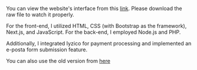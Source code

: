 You can view the website's interface from this [link](https://github.com/Full-Stack-Web-Developers01/EnkareHomeWebsite/blob/main/Tan%C4%B1t%C4%B1m.mp4). Please download the raw file to watch it properly.

For the front-end, I utilized HTML, CSS (with Bootstrap as the framework), Next.js, and JavaScript.
For the back-end, I employed Node.js and PHP.

Additionally, I integrated Iyzico for payment processing and implemented an e-posta form submission feature.

You can also use the old version from [here](https://furkanduzyol.github.io/Enkare-E-Commerce-Website/cart.html#)
